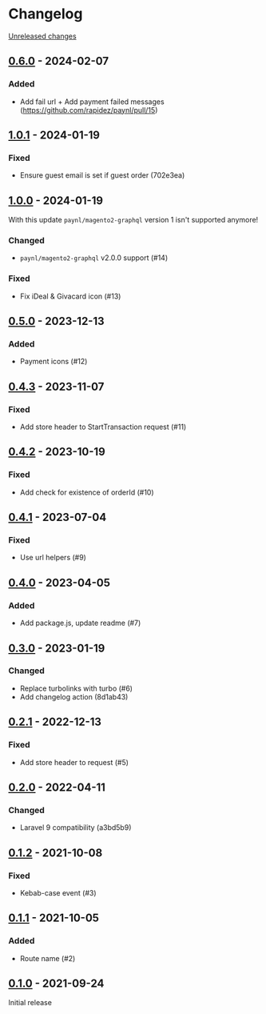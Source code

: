 # Changelog 

[Unreleased changes](https://github.com/rapidez/paynl/compare/0.6.0...master)
## [0.6.0](https://github.com/rapidez/paynl/releases/tag/0.6.0) - 2024-02-07

### Added

- Add fail url + Add payment failed messages (https://github.com/rapidez/paynl/pull/15)

## [1.0.1](https://github.com/rapidez/paynl/releases/tag/1.0.1) - 2024-01-19

### Fixed

- Ensure guest email is set if guest order (702e3ea)

## [1.0.0](https://github.com/rapidez/paynl/releases/tag/1.0.0) - 2024-01-19

With this update `paynl/magento2-graphql` version 1 isn't supported anymore!

### Changed

- `paynl/magento2-graphql` v2.0.0 support (#14)

### Fixed

- Fix iDeal & Givacard icon (#13)

## [0.5.0](https://github.com/rapidez/paynl/releases/tag/0.5.0) - 2023-12-13

### Added

- Payment icons (#12)

## [0.4.3](https://github.com/rapidez/paynl/releases/tag/0.4.3) - 2023-11-07

### Fixed

- Add store header to StartTransaction request (#11)

## [0.4.2](https://github.com/rapidez/paynl/releases/tag/0.4.2) - 2023-10-19

### Fixed

- Add check for existence of orderId (#10)

## [0.4.1](https://github.com/rapidez/paynl/releases/tag/0.4.1) - 2023-07-04

### Fixed

- Use url helpers (#9)

## [0.4.0](https://github.com/rapidez/paynl/releases/tag/0.4.0) - 2023-04-05

### Added

- Add package.js, update readme (#7)

## [0.3.0](https://github.com/rapidez/paynl/releases/tag/0.3.0) - 2023-01-19

### Changed

- Replace turbolinks with turbo (#6)
- Add changelog action (8d1ab43)

## [0.2.1](https://github.com/rapidez/paynl/releases/tag/0.2.1) - 2022-12-13

### Fixed

- Add store header to request (#5)

## [0.2.0](https://github.com/rapidez/paynl/releases/tag/0.2.0) - 2022-04-11

### Changed

- Laravel 9 compatibility (a3bd5b9)

## [0.1.2](https://github.com/rapidez/paynl/releases/tag/0.1.2) - 2021-10-08

### Fixed

- Kebab-case event (#3)

## [0.1.1](https://github.com/rapidez/paynl/releases/tag/0.1.1) - 2021-10-05

### Added

- Route name (#2)

## [0.1.0](https://github.com/rapidez/paynl/releases/tag/0.1.0) - 2021-09-24

Initial release

